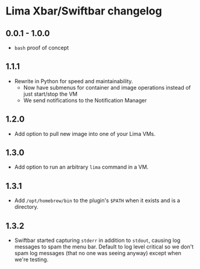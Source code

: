 # Lima Xbar/Swiftbar changelog

## 0.0.1 - 1.0.0

- `bash` proof of concept

## 1.1.1

- Rewrite in Python for speed and maintainability.
  - Now have submenus for container and image operations instead of just start/stop the VM
  - We send notifications to the Notification Manager

## 1.2.0

- Add option to pull new image into one of your Lima VMs.

## 1.3.0

- Add option to run an arbitrary `lima` command in a VM.

## 1.3.1

- Add `/opt/homebrew/bin` to the plugin's `$PATH` when it exists and is a directory.

## 1.3.2

- Swiftbar started capturing `stderr` in addition to `stdout`, causing log messages to spam the menu bar. Default to log level critical so we don't spam log messages (that no one was seeing anyway) except when we're testing.